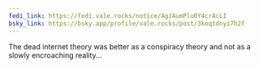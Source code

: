 ```yaml
---
fedi_link: https://fedi.vale.rocks/notice/AgJAumPlu0Y4crAcLI
bsky_link: https://bsky.app/profile/vale.rocks/post/3koqtdnyi7h2f
---
```


The dead internet theory was better as a conspiracy theory and not as a slowly encroaching reality...
